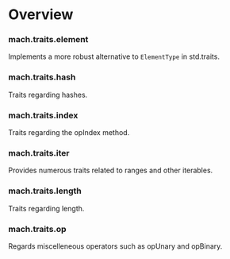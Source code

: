 # Overview

### mach.traits.element

Implements a more robust alternative to `ElementType` in std.traits.

### mach.traits.hash

Traits regarding hashes.

### mach.traits.index

Traits regarding the opIndex method.

### mach.traits.iter

Provides numerous traits related to ranges and other iterables.

### mach.traits.length

Traits regarding length.

### mach.traits.op

Regards miscelleneous operators such as opUnary and opBinary.
